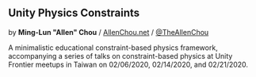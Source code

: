## Unity Physics Constraints
by **Ming-Lun "Allen" Chou** / [AllenChou.net](http://AllenChou.net) / [@TheAllenChou](http://twitter.com/TheAllenChou)  

[](/img/point-constraint-with-rotation.gif)

A minimalistic educational constraint-based physics framework, accompanying a series of talks on constraint-based physics at Unity Frontier meetups in Taiwan on 02/06/2020, 02/14/2020, and 02/21/2020.
